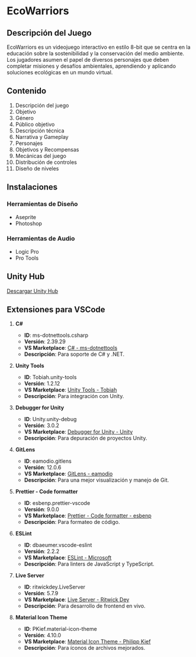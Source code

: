 # EcoWarriors

## Descripción del Juego

EcoWarriors es un videojuego interactivo en estilo 8-bit que se centra en la educación sobre la sostenibilidad y la conservación del medio ambiente. Los jugadores asumen el papel de diversos personajes que deben completar misiones y desafíos ambientales, aprendiendo y aplicando soluciones ecológicas en un mundo virtual.

## Contenido

1. Descripción del juego
2. Objetivo
3. Género
4. Público objetivo
5. Descripción técnica
6. Narrativa y Gameplay
7. Personajes
8. Objetivos y Recompensas
9. Mecánicas del juego
10. Distribución de controles
11. Diseño de niveles

## Instalaciones

### Herramientas de Diseño

- Aseprite
- Photoshop

### Herramientas de Audio

- Logic Pro
- Pro Tools

## Unity Hub

[Descargar Unity Hub](https://unity.com/es/download)

## Extensiones para VSCode

1. **C#**
   - **ID**: ms-dotnettools.csharp
   - **Versión**: 2.39.29
   - **VS Marketplace**: [C# - ms-dotnettools](https://marketplace.visualstudio.com/items?itemName=ms-dotnettools.csharp)
   - **Descripción**: Para soporte de C# y .NET.

2. **Unity Tools**
   - **ID**: Tobiah.unity-tools
   - **Versión**: 1.2.12
   - **VS Marketplace**: [Unity Tools - Tobiah](https://marketplace.visualstudio.com/items?itemName=Tobiah.unity-tools)
   - **Descripción**: Para integración con Unity.

3. **Debugger for Unity**
   - **ID**: Unity.unity-debug
   - **Versión**: 3.0.2
   - **VS Marketplace**: [Debugger for Unity - Unity](https://marketplace.visualstudio.com/items?itemName=VisualStudioToolsForUnity.vstuc)
   - **Descripción**: Para depuración de proyectos Unity.

4. **GitLens**
   - **ID**: eamodio.gitlens
   - **Versión**: 12.0.6
   - **VS Marketplace**: [GitLens - eamodio](https://marketplace.visualstudio.com/items?itemName=eamodio.gitlens)
   - **Descripción**: Para una mejor visualización y manejo de Git.

5. **Prettier - Code formatter**
   - **ID**: esbenp.prettier-vscode
   - **Versión**: 9.0.0
   - **VS Marketplace**: [Prettier - Code formatter - esbenp](https://marketplace.visualstudio.com/items?itemName=esbenp.prettier-vscode)
   - **Descripción**: Para formateo de código.

6. **ESLint**
   - **ID**: dbaeumer.vscode-eslint
   - **Versión**: 2.2.2
   - **VS Marketplace**: [ESLint - Microsoft](https://marketplace.visualstudio.com/items?itemName=dbaeumer.vscode-eslint)
   - **Descripción**: Para linters de JavaScript y TypeScript.

7. **Live Server**
   - **ID**: ritwickdey.LiveServer
   - **Versión**: 5.7.9
   - **VS Marketplace**: [Live Server - Ritwick Dey](https://marketplace.visualstudio.com/items?itemName=ritwickdey.LiveServer)
   - **Descripción**: Para desarrollo de frontend en vivo.

8. **Material Icon Theme**
   - **ID**: PKief.material-icon-theme
   - **Versión**: 4.10.0
   - **VS Marketplace**: [Material Icon Theme - Philipp Kief](https://marketplace.visualstudio.com/items?itemName=PKief.material-icon-theme)
   - **Descripción**: Para íconos de archivos mejorados.
